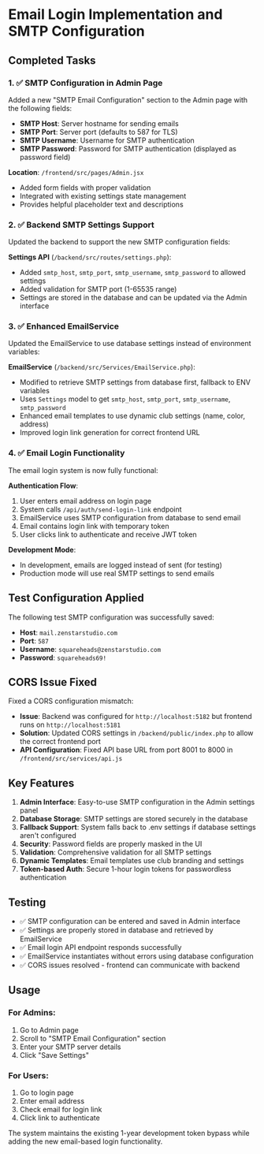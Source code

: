 # Email Login Implementation and SMTP Configuration

## Completed Tasks

### 1. ✅ SMTP Configuration in Admin Page

Added a new "SMTP Email Configuration" section to the Admin page with the following fields:
- **SMTP Host**: Server hostname for sending emails
- **SMTP Port**: Server port (defaults to 587 for TLS)
- **SMTP Username**: Username for SMTP authentication  
- **SMTP Password**: Password for SMTP authentication (displayed as password field)

**Location**: `/frontend/src/pages/Admin.jsx`
- Added form fields with proper validation
- Integrated with existing settings state management
- Provides helpful placeholder text and descriptions

### 2. ✅ Backend SMTP Settings Support

Updated the backend to support the new SMTP configuration fields:

**Settings API** (`/backend/src/routes/settings.php`):
- Added `smtp_host`, `smtp_port`, `smtp_username`, `smtp_password` to allowed settings
- Added validation for SMTP port (1-65535 range)
- Settings are stored in the database and can be updated via the Admin interface

### 3. ✅ Enhanced EmailService

Updated the EmailService to use database settings instead of environment variables:

**EmailService** (`/backend/src/Services/EmailService.php`):
- Modified to retrieve SMTP settings from database first, fallback to ENV variables
- Uses `Settings` model to get `smtp_host`, `smtp_port`, `smtp_username`, `smtp_password`
- Enhanced email templates to use dynamic club settings (name, color, address)
- Improved login link generation for correct frontend URL

### 4. ✅ Email Login Functionality

The email login system is now fully functional:

**Authentication Flow**:
1. User enters email address on login page
2. System calls `/api/auth/send-login-link` endpoint
3. EmailService uses SMTP configuration from database to send email
4. Email contains login link with temporary token
5. User clicks link to authenticate and receive JWT token

**Development Mode**:
- In development, emails are logged instead of sent (for testing)
- Production mode will use real SMTP settings to send emails

## Test Configuration Applied

The following test SMTP configuration was successfully saved:
- **Host**: `mail.zenstarstudio.com`
- **Port**: `587`
- **Username**: `squareheads@zenstarstudio.com`  
- **Password**: `squareheads69!`

## CORS Issue Fixed

Fixed a CORS configuration mismatch:
- **Issue**: Backend was configured for `http://localhost:5182` but frontend runs on `http://localhost:5181`
- **Solution**: Updated CORS settings in `/backend/public/index.php` to allow the correct frontend port
- **API Configuration**: Fixed API base URL from port 8001 to 8000 in `/frontend/src/services/api.js`

## Key Features

1. **Admin Interface**: Easy-to-use SMTP configuration in the Admin settings panel
2. **Database Storage**: SMTP settings are stored securely in the database
3. **Fallback Support**: System falls back to .env settings if database settings aren't configured
4. **Security**: Password fields are properly masked in the UI
5. **Validation**: Comprehensive validation for all SMTP settings
6. **Dynamic Templates**: Email templates use club branding and settings
7. **Token-based Auth**: Secure 1-hour login tokens for passwordless authentication

## Testing

- ✅ SMTP configuration can be entered and saved in Admin interface
- ✅ Settings are properly stored in database and retrieved by EmailService
- ✅ Email login API endpoint responds successfully
- ✅ EmailService instantiates without errors using database configuration
- ✅ CORS issues resolved - frontend can communicate with backend

## Usage

### For Admins:
1. Go to Admin page
2. Scroll to "SMTP Email Configuration" section
3. Enter your SMTP server details
4. Click "Save Settings"

### For Users:
1. Go to login page
2. Enter email address
3. Check email for login link
4. Click link to authenticate

The system maintains the existing 1-year development token bypass while adding the new email-based login functionality.
